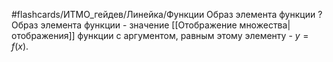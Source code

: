 #flashcards/ИТМО_гейдев/Линейка/Функции
Образ элемента функции
?
Образ элемента функции - значение [[Отображение множества|отображения]] функции с аргументом, равным этому элементу - $y = f(x)$.
